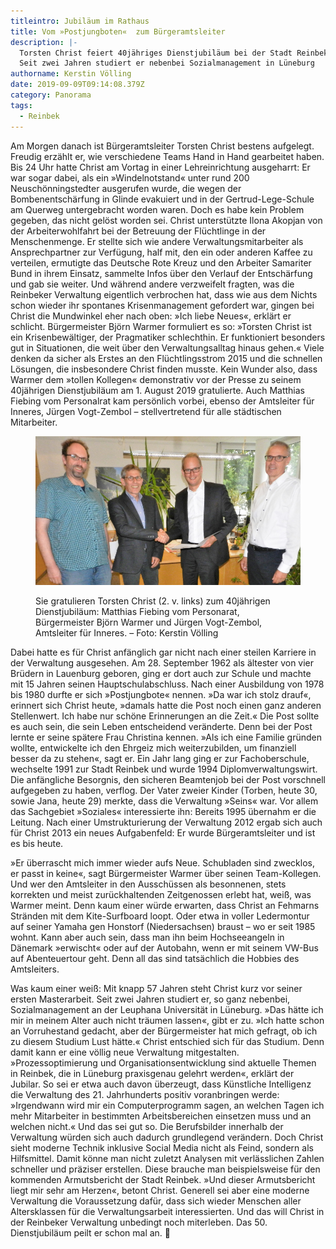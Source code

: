 ```yaml
---
titleintro: Jubiläum im Rathaus
title: Vom »Postjungboten«  zum Bürgeramtsleiter
description: |-
  Torsten Christ feiert 40jähriges Dienstjubiläum bei der Stadt Reinbek.
  Seit zwei Jahren studiert er nebenbei Sozialmanagement in Lüneburg
authorname: Kerstin Völling
date: 2019-09-09T09:14:08.379Z
category: Panorama
tags:
  - Reinbek
---
```

Am Morgen danach ist Bürgeramtsleiter Torsten Christ bestens aufgelegt. Freudig erzählt er, wie verschiedene Teams Hand in Hand gearbeitet haben. Bis 24 Uhr hatte Christ am Vortag in einer Lehreinrichtung ausgeharrt: Er war sogar dabei, als ein »Windelnotstand« unter rund 200 Neuschönningstedter  ausgerufen wurde, die wegen der Bombenentschärfung in Glinde evakuiert und  in der Gertrud-Lege-Schule am Querweg untergebracht worden waren. Doch es habe kein Problem gegeben, das nicht gelöst worden sei. Christ unterstützte Ilona Akopjan von der Arbeiterwohlfahrt bei der Betreuung der Flüchtlinge in der Menschenmenge. Er  stellte sich wie andere Verwaltungsmitarbeiter als Ansprechpartner zur Verfügung, half mit, den ein oder anderen Kaffee zu verteilen, ermutigte das Deutsche Rote Kreuz und den Arbeiter Samariter Bund in ihrem Einsatz, sammelte Infos über den Verlauf der Entschärfung und gab sie weiter. Und während andere verzweifelt fragten, was die Reinbeker Verwaltung eigentlich verbrochen hat, dass wie aus dem Nichts schon wieder ihr spontanes Krisenmanagement gefordert war, gingen bei Christ die Mundwinkel eher nach oben: »Ich liebe Neues«, erklärt er schlicht. Bürgermeister Björn Warmer formuliert es so: »Torsten Christ ist ein Krisenbewältiger, der Pragmatiker schlechthin. Er funktioniert besonders gut in Situationen, die weit über den Verwaltungsalltag hinaus gehen.« Viele denken da sicher als Erstes an den Flüchtlingsstrom 2015 und die schnellen Lösungen, die insbesondere Christ finden musste.
Kein Wunder also, dass Warmer dem »tollen Kollegen« demonstrativ vor der Presse zu seinem 40jährigen Dienstjubiläum am 1. August 2019 gratulierte. Auch Matthias Fiebing vom Personalrat kam persönlich vorbei, ebenso der Amtsleiter für Inneres, Jürgen Vogt-Zembol – stellvertretend für alle städtischen Mitarbeiter.

<figure>

  <img src="/static/media/2019-christ-jubi40.jpg">

  <figcaption>

Sie gratulieren Torsten Christ (2. v. links) zum 40jährigen Dienstjubiläum: Matthias Fiebing vom Personarat, Bürgermeister Björn Warmer und Jürgen Vogt-Zembol, Amtsleiter für Inneres. –  Foto: Kerstin Völling

  </figcaption>

</figure>

Dabei hatte es für Christ anfänglich gar nicht nach einer steilen Karriere in der Verwaltung ausgesehen. Am 28. September 1962 als ältester von vier Brüdern in Lauenburg geboren, ging er dort auch zur Schule und machte mit 15 Jahren seinen Hauptschulabschluss. Nach einer Ausbildung von 1978 bis 1980 durfte er sich »Postjungbote« nennen. »Da war ich stolz drauf«, erinnert sich Christ heute, »damals hatte die Post noch einen ganz anderen Stellenwert. Ich habe nur schöne Erinnerungen an die Zeit.« Die Post sollte es auch sein, die sein Leben entscheidend veränderte. Denn bei der Post lernte er seine  spätere Frau Christina kennen. »Als ich eine Familie gründen wollte, entwickelte ich den Ehrgeiz mich weiterzubilden, um finanziell besser da zu stehen«, sagt er. Ein Jahr lang ging er zur Fachoberschule, wechselte 1991 zur Stadt Reinbek und wurde 1994 Diplomverwaltungswirt. Die anfängliche Besorgnis, den sicheren Beamtenjob bei der Post vorschnell aufgegeben zu haben, verflog. Der Vater zweier Kinder (Torben, heute 30, sowie Jana, heute 29) merkte, dass die Verwaltung »Seins« war. Vor allem das Sachgebiet »Soziales« interessierte ihn: Bereits 1995 übernahm er die Leitung. Nach einer Umstrukturierung der Verwaltung 2012 ergab sich auch für Christ 2013 ein neues Aufgabenfeld: Er wurde Bürgeramtsleiter und ist es bis heute. 


»Er überrascht mich immer wieder aufs Neue. Schubladen sind zwecklos, er passt in keine«, sagt Bürgermeister Warmer über seinen Team-Kollegen. Und wer den Amtsleiter in den Ausschüssen als besonnenen, stets korrekten und meist zurückhaltenden Zeitgenossen erlebt hat, weiß, was Warmer meint. Denn kaum einer würde erwarten, dass Christ an Fehmarns Stränden mit dem Kite-Surfboard loopt. Oder etwa in voller Ledermontur auf seiner Yamaha gen Honstorf (Niedersachsen) braust – wo er seit 1985 wohnt. Kann aber auch sein, dass man ihn beim Hochseeangeln in Dänemark »erwischt« oder auf der Autobahn, wenn er mit seinem VW-Bus auf Abenteuertour geht. Denn all das sind tatsächlich die Hobbies des Amtsleiters.

Was kaum einer weiß: Mit knapp 57 Jahren steht Christ kurz vor seiner ersten Masterarbeit. Seit zwei Jahren studiert er, so ganz nebenbei, Sozialmanagement an der Leuphana Universität in Lüneburg. »Das hätte ich mir in meinem Alter auch nicht träumen lassen«, gibt er zu. »Ich hatte schon an Vorruhestand gedacht, aber der Bürgermeister hat mich gefragt, ob ich zu diesem Studium Lust hätte.« Christ entschied sich für das Studium. Denn damit kann er eine völlig neue Verwaltung mitgestalten. »Prozessoptimierung und Organisationsentwicklung sind aktuelle Themen in Reinbek, die in Lüneburg praxisgenau gelehrt werden«, erklärt der Jubilar. So sei er etwa auch davon überzeugt, dass Künstliche Intelligenz die Verwaltung des 21. Jahrhunderts positiv voranbringen werde: »Irgendwann wird mir ein Computerprogramm sagen, an welchen Tagen ich mehr Mitarbeiter in bestimmten Arbeitsbereichen einsetzen muss und an welchen nicht.« Und das sei gut so. Die Berufsbilder innerhalb der Verwaltung würden sich auch dadurch grundlegend verändern. Doch Christ sieht moderne Technik inklusive Social Media nicht als Feind, sondern als Hilfsmittel. Damit könne man nicht zuletzt Analysen mit verlässlichen Zahlen schneller und präziser erstellen. Diese brauche man beispielsweise für den kommenden Armutsbericht der Stadt Reinbek. »Und dieser Armutsbericht liegt mir sehr am Herzen«, betont Christ. Generell sei aber eine moderne Verwaltung die Voraussetzung dafür, dass sich wieder Menschen aller Altersklassen für die Verwaltungsarbeit interessierten. Und das will Christ in der Reinbeker Verwaltung unbedingt noch miterleben. Das 50. Dienstjubiläum peilt er schon mal an. 

